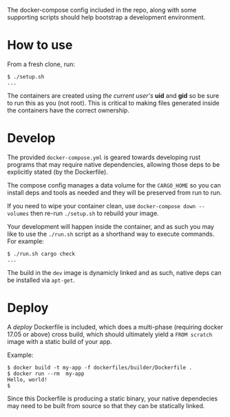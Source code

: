 The docker-compose config included in the repo, along with some
supporting scripts should help bootstrap a development environment.


# How to use

From a fresh clone, run:

```
$ ./setup.sh
...
```

The containers are created using _the current user's_ **uid** and
**gid** so be sure to run this as you (not root). This is critical
to making files generated inside the containers have the correct
ownership.

# Develop

The provided `docker-compose.yml` is geared towards developing rust programs 
that may require native dependencies, allowing those deps to be explicitly 
stated (by the Dockerfile).

The compose config manages a data volume for the `CARGO_HOME` so you can 
install deps and tools as needed and they will be preserved from run to run.

If you need to wipe your container clean, use `docker-compose down --volumes`
then re-run `./setup.sh` to rebuild your image.

Your development will happen inside the container, and as such you may like
to use the `./run.sh` script as a shorthand way to execute commands. For 
example:

```
$ ./run.sh cargo check
...
```

The build in the `dev` image is dynamicly linked and as such, native deps can 
be installed via `apt-get`.

# Deploy

A _deploy_ Dockerfile is included, which does a multi-phase (requiring docker 
17.05 or above) cross build, which should ultimately yield a `FROM scratch` 
image with a static build of your app.

Example:

```
$ docker build -t my-app -f dockerfiles/builder/Dockerfile .
$ docker run --rm  my-app
Hello, world!
$
```

Since this Dockerfile is producing a static binary, your native dependecies 
may need to be built from source so that they can be statically linked.


